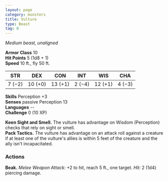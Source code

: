 ```yaml
---
layout: page
category: monsters
title: Vulture
type: Beast
tag: 0
---
```

_Medium beast, unaligned_

**Armor Class** 10    
**Hit Points** 5 (1d8 + 1)    
**Speed** 10 ft., fly 50 ft.

| STR     | DEX     | CON     | INT     | WIS     | CHA     |
|---------|---------|---------|---------|---------|---------|
| 7 (−2)  | 10 (+0) | 13 (+1) | 2 (−4)  | 12 (+1) | 4 (−3)  |

**Skills** Perception +3    
**Senses** passive Perception 13    
**Languages** --    
**Challenge** 0 (10 XP) 

**Keen Sight and Smell.** The vulture has advantage on Wisdom (Perception) checks that rely on sight or smell.    
**Pack Tactics.** The vulture has advantage on an attack roll against a creature if at least one of the vulture's allies is within 5 feet of the creature and the ally isn't incapacitated. 

### Actions 
**Beak.** _Melee Weapon Attack:_ +2 to hit, reach 5 ft., one target. _Hit:_ 2 (1d4) piercing damage. 
